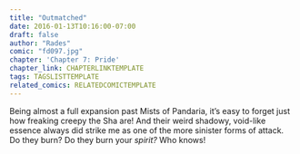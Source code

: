 ```yaml
---
title: "Outmatched"
date: 2016-01-13T10:16:00-07:00
draft: false
author: "Rades"
comic: "fd097.jpg"
chapter: 'Chapter 7: Pride'
chapter_link: CHAPTERLINKTEMPLATE
tags: TAGSLISTTEMPLATE
related_comics: RELATEDCOMICTEMPLATE
---
```


Being almost a full expansion past Mists of Pandaria, it’s easy to forget just how freaking creepy the Sha are! And their weird shadowy, void-like essence always did strike me as one of the more sinister forms of attack. Do they burn? Do they burn your *spirit?* Who knows!

